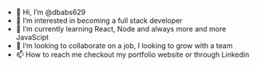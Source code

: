- 👋 Hi, I’m @dbabs629
- 👀 I’m interested in becoming a full stack developer
- 🌱 I’m currently learning React, Node and always more and more JavaScipt
- 💞️ I’m looking to collaborate on a job, I looking to grow with a team
- 📫 How to reach me checkout my portfolio website or through Linkedin

<!---
dbabs629/dbabs629 is a ✨ special ✨ repository because its `README.md` (this file) appears on your GitHub profile.
You can click the Preview link to take a look at your changes.
--->
